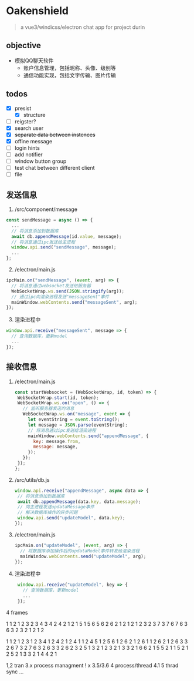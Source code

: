 # Oakenshield
> a vue3/windicss/electron chat app for project durin

## objective
+ 模拟QQ聊天软件
  +	账户信息管理，包括昵称、头像、级别等
  + 通信功能实现，包括文字传输、图片传输


## todos
+ [x] presist
  + [x] structure
+ [ ] reigster?
+ [x] search user
+ [x] ~~separate data between instences~~ 
+ [x] offine message
+ [ ] login hints
+ [ ] add notifier
+ [ ] window button group
+ [ ] test chat between different client
+ [ ] file

## 发送信息
1. /src/component/message
  ```js
  const sendMessage = async () => {
    ...
    // 将消息添加到数据库
    await db.appendMessage(id.value, message);
    // 将消息通过ipc发送给主进程
    window.api.send("sendMessage", message);
    ...
  };
  ```
2. /electron/main.js
  ```js
  ipcMain.on("sendMessage", (event, arg) => {
    // 将消息通过websocket发送给服务器
    WebSocketWrap.ws.send(JSON.stringify(arg)); 
    // 通过ipc向渲染进程发送"messageSent"事件
    mainWindow.webContents.send("messageSent", arg); 
  });
  ```
3. 渲染进程中
  ```js
  window.api.receive("messageSent", message => {
    // 查询数据库，更新model
    ...
  });
  ```
## 接收信息
1. /electron/main.js
   ```js
   const startWebsocket = (WebSocketWrap, id, token) => {
    WebSocketWrap.start(id, token);
    WebSocketWrap.ws.on("open", () => {
      // 监听服务器发送的消息
      WebSocketWrap.ws.on("message", event => {
        let eventString = event.toString();
        let message = JSON.parse(eventString);
        // 将消息通过ipc发送给渲染进程
        mainWindow.webContents.send("appendMessage", {
          key: message.from,
          message: message,
        });
      });
    });
   };
   ```
2. /src/utils/db.js
   ```js
   window.api.receive("appendMessage", async data => {
    // 将消息添加到数据库
    await db.appendMessage(data.key, data.message);
    // 向主进程发送updataMessage事件
    // 解决数据库操作的异步问题
    window.api.send("updateModel", data.key);
   });
   ```
3. /electron/main.js
   ```js
   ipcMain.on("updateModel", (event, arg) => {
     // 将数据库添加操作后的updataModel事件转发给渲染进程
     mainWindow.webContents.send("updateModel", arg);
   });
   ```
4. 渲染进程中
   ```js
    window.api.receive("updateModel", key => {
      // 查询数据库，更新model
      ...
    });
   ```

4 frames


1
1 2 
1 2 3
2 3 4
3 4 2
4 2 1
2 1 5
1 5 6
5 6 2
6 2 1
2 1 2
1 2 3
2 3 7
3 7 6
7 6 3
6 3 2
3 2 1
2 1 2

1 1 
2 1 2 
3 1 2 3
4 1 2 4
2 1 2 4
1 1 2 4
5 1 2 5
6 1 2 6
2 1 2 6
1 1 2 6
2 1 2 6
3 3 2 6
7 3 2 7
6 3 2 6
3 3 2 6
2 3 2 5
1 3 2 1
2 3 2 1
3 3 2 1
6 6 2 1
5 5 2 1 
1 5 2 1
2 5 2 1
3 3 2 1
4 4 2 1

1,2 tran
3.x process managment !
  x 3.5/3.6
4 process/thread
  4.1
5 thrad sync
  ...